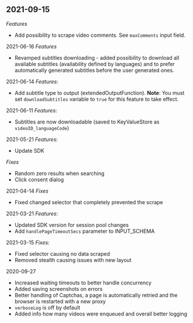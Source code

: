 ## 2021-09-15
*Features*
- Add possibility to scrape video comments. See `maxComments` input field.

2021-06-16
*Features*
- Revamped subtitles downloading - added possibility to download all available subtitles
  (availability defined by languages) and to prefer automatically generated subtitles before the user generated
  ones.


2021-06-14
*Features*:
- Add subtitle type to output (extendedOutputFunction). **Note**: You must set `downloadSubtitles` variable to `true` for this
  feature to take effect.

2021-06-11
*Features*:
- Subtitles are now downloadable (saved to KeyValueStore as `videoID_languageCode`)

2021-05-21
*Features*:
- Update SDK

*Fixes*
- Random zero results when searching
- Click consent dialog

2021-04-14
*Fixes*
- Fixed changed selector that completely prevented the scrape

2021-03-21
*Features*:
- Updated SDK version for session pool changes
- Add `handlePageTimeoutSecs` parameter to INPUT_SCHEMA


2021-03-15
*Fixes:*
- Fixed selector causing no data scraped
- Removed stealth causing issues with new layout

2020-09-27
- Increased waiting timeouts to better handle concurrency
- Added saving screenshots on errors
- Better handling of Captchas, a page is automatically retried and the browser is restarted with a new proxy
- `verboseLog` is off by default
- Added info how many videos were enqueued and overall better logging
